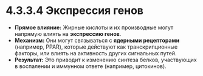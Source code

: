 # 4.3.3.4 Экспрессия генов

*   **Прямое влияние:** Жирные кислоты и их производные могут напрямую влиять на **экспрессию генов**.
*   **Механизм:** Они могут связываться с **ядерными рецепторами** (например, PPAR), которые действуют как транскрипционные факторы, или влиять на активность других сигнальных путей.
*   **Результат:** Это приводит к изменению синтеза белков, участвующих в воспалении и иммунном ответе (например, цитокинов).
